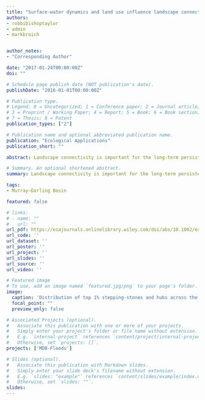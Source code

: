 ```yaml
---
title: "Surface-water dynamics and land use influence landscape connectivity across a major dryland region"
authors:
- robbibishoptaylor
- admin
- markbroich


author_notes:
- "Corresponding Author"

date: "2017-01-24T00:00:00Z"
doi: ""

# Schedule page publish date (NOT publication's date).
publishDate: "2016-01-01T00:00:00Z"

# Publication type.
# Legend: 0 = Uncategorized; 1 = Conference paper; 2 = Journal article;
# 3 = Preprint / Working Paper; 4 = Report; 5 = Book; 6 = Book section;
# 7 = Thesis; 8 = Patent
publication_types: ["2"]

# Publication name and optional abbreviated publication name.
publication: "Ecological Applications"
publication_short: ""

abstract: Landscape connectivity is important for the long-term persistence of species inhabiting dryland freshwater ecosystems, with spatiotemporal surface-water dynamics (e.g., flooding) maintaining connectivity by both creating temporary habitats and providing transient opportunities for dispersal. Improving our understanding of how landscape connectivity varies with respect to surface-water dynamics and land use is an important step to maintaining biodiversity in dynamic dryland environments. Using a newly available validated Landsat TM and ETM+ surface-water time series, we modelled landscape connectivity between dynamic surface-water habitats within Australia's 1 million km2 semiarid Murray Darling Basin across a 25-yr period (1987–2011). We identified key habitats that serve as well-connected “hubs,” or “stepping-stones” that allow long-distance movements through surface-water habitat networks. We compared distributions of these habitats for short- and long-distance dispersal species during dry, average, and wet seasons, and across land-use types. The distribution of stepping-stones and hubs varied both spatially and temporally, with temporal changes driven by drought and flooding dynamics. Conservation areas and natural environments contained higher than expected proportions of both stepping-stones and hubs throughout the time series; however, highly modified agricultural landscapes increased in importance during wet seasons. Irrigated landscapes contained particularly high proportions of well-connected hubs for long-distance dispersers, but remained relatively disconnected for less vagile organisms. The habitats identified by our study may serve as ideal high-priority targets for land-use specific management aimed at maintaining or improving dispersal between surface-water habitats, potentially providing benefits to biodiversity beyond the immediate site scale. Our results also highlight the importance of accounting for the influence of spatial and temporal surface-water dynamics when studying landscape connectivity within highly variable dryland environments.

# Summary. An optional shortened abstract.
summary: Landscape connectivity is important for the long-term persistence of species inhabiting dryland freshwater ecosystems, with spatiotemporal surface-water dynamics (e.g., flooding) maintaining connectivity by both creating temporary habitats and providing transient opportunities for dispersal.

tags:
- Murray–Darling Basin

featured: false

# links:
# - name: ""
#   url: ""
url_pdf: https://esajournals.onlinelibrary.wiley.com/doi/abs/10.1002/eap.1507
url_code: ''
url_dataset: ''
url_poster: ''
url_project: ''
url_slides: ''
url_source: ''
url_video: ''

# Featured image
# To use, add an image named `featured.jpg/png` to your page's folder. 
image:
  caption: 'Distribution of top 1% stepping-stones and hubs across the MDB. Important habitats are shown separately for two dispersal abilities (short-distance, ~1000 m; long-distance, ~ 5000 m) and the driest 25%, average (25–75%) and the wettest 25% of seasons by inundated habitat area.'
  focal_point: ""
  preview_only: false

# Associated Projects (optional).
#   Associate this publication with one or more of your projects.
#   Simply enter your project's folder or file name without extension.
#   E.g. `internal-project` references `content/project/internal-project/index.md`.
#   Otherwise, set `projects: []`.
projects: ['MDB-Floods']

# Slides (optional).
#   Associate this publication with Markdown slides.
#   Simply enter your slide deck's filename without extension.
#   E.g. `slides: "example"` references `content/slides/example/index.md`.
#   Otherwise, set `slides: ""`.
slides:
---
```



